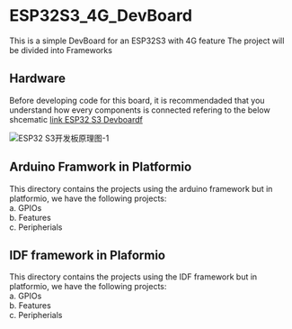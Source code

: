 # ESP32S3_4G_DevBoard
This is a simple DevBoard for an ESP32S3 with 4G feature 
The project will be divided into Frameworks
## Hardware 
Before developing code for this board, it is recommendaded that you understand how every components is connected refering to the below shcematic
 <a href="ESP32 S3开发板原理图.pdf">link ESP32 S3 Devboardf</a>

![ESP32 S3开发板原理图-1](https://github.com/user-attachments/assets/648bf107-1f0b-433a-a325-db6b43f4281a)

## Arduino Framwork in Platformio
This directory contains the projects using the arduino framework but in platformio, we have the following projects: <br>
a.  GPIOs <br>
b.  Features <br>
c. Peripherials
## IDF framework in Plaformio
This directory contains the projects using the IDF framework but in platformio, we have the following projects: <br>
a.  GPIOs <br>
b.  Features <br>
c. Peripherials
